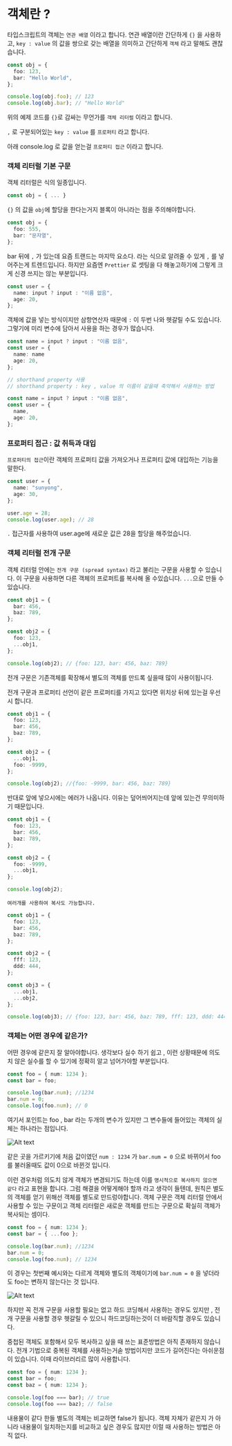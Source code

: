 # 객체란 ?

타입스크립트의 객체는 `연관 배열` 이라고 합니다.
연관 배열이란 간단하게 `{}` 을 사용하고, `key : value` 의 값을 쌍으로 갖는 배열을 의미하고 간단하게 `객체` 라고 말해도 괜찮습니다.

```ts
const obj = {
  foo: 123,
  bar: "Hello World",
};

console.log(obj.foo); // 123
console.log(obj.bar); // "Hello World"
```

위의 예제 코드를 `{}`로 감싸는 무언가를 `객체 리터럴` 이라고 합니다.

`,` 로 구분되어있는 `key : value` 를 `프로퍼티` 라고 합니다.

아래 console.log 로 값을 얻는걸 `프로퍼티 접근` 이라고 합니다.

### 객체 리터럴 기본 구문

객체 리터럴은 식의 일종입니다.

```ts
const obj = { ... }
```

`{}` 의 값을 `obj`에 할당을 한다는거지 블록이 아니라는 점을 주의해야합니다.

```ts
const obj = {
  foo: 555,
  bar: "문자열",
};
```

bar 뒤에 `,` 가 있는데 요즘 트랜드는 마지막 요소다. 라는 식으로 알려줄 수 있게 `,` 를 넣어주는게 트렌드입니다.
하지만 요즘엔 `Prettier` 로 셋팅을 다 해놓고하기에 그렇게 크게 신경 쓰지는 않는 부분입니다.

```ts
const user = {
  name: input ? input : "이름 없음",
  age: 20,
};
```

객체에 값을 넣는 방식이지만 삼항연산자 때문에 `:` 이 두번 나와 헷갈릴 수도 있습니다.
그렇기에 미리 변수에 담아서 사용을 하는 경우가 많습니다.

```ts
const name = input ? input : "이름 없음",
const user = {
  name: name
  age: 20,
};

// shorthand property 사용
// shorthand property : key , value 의 이름이 같을때 축약해서 사용하는 방법

const name = input ? input : "이름 없음",
const user = {
  name,
  age: 20,
};
```

### 프로퍼티 접근 : 값 취득과 대입

`프로퍼티의 접근`이란 객체의 프로퍼티 값을 가져오거나 프로퍼티 값에 대입하는 기능을 말한다.

```ts
const user = {
  name: "sunyong",
  age: 30,
};

user.age = 28;
console.log(user.age); // 28
```

`.` 접근자를 사용하여 user.age에 새로운 값은 28을 할당을 해주었습니다.

### 객체 리터럴 전개 구문

객체 리터럴 안에는 `전개 구문 (spread syntax)` 라고 불리는 구문을 사용할 수 있습니다.
이 구문을 사용하면 다른 객체의 프로퍼트를 복사해 올 수있습니다. `...`으로 만들 수 있습니다.

```ts
const obj1 = {
  bar: 456,
  baz: 789,
};

const obj2 = {
  foo: 123,
  ...obj1,
};

console.log(obj2); // {foo: 123, bar: 456, baz: 789}
```

전개 구문은 기존객체를 확장해서 별도의 객체를 만드록 싶을때 많이 사용이됩니다.

전개 구문과 프로퍼티 선언이 같은 프로퍼티를 가지고 있다면 위치상 뒤에 있는걸 우선시 합니다.

```ts
const obj1 = {
  foo: 123,
  bar: 456,
  baz: 789,
};

const obj2 = {
  ...obj1,
  foo: -9999,
};

console.log(obj2); //{foo: -9999, bar: 456, baz: 789}
```

반대로 앞에 넣으시에는 에러가 나옵니다. 이유는 덮어씌어지는데 앞에 있는건 무의미하기 때문입니다.

```ts
const obj1 = {
  foo: 123,
  bar: 456,
  baz: 789,
};

const obj2 = {
  foo: -9999,
  ...obj1,
};

console.log(obj2);
```

`여러개를 사용하여 복사도 가능합니다.`

```ts
const obj1 = {
  foo: 123,
  bar: 456,
  baz: 789,
};

const obj2 = {
  fff: 123,
  ddd: 444,
};

const obj3 = {
  ...obj1,
  ...obj2,
};

console.log(obj3); // {foo: 123, bar: 456, baz: 789, fff: 123, ddd: 444}
```

### 객체는 어떤 경우에 같은가?

어떤 경우에 같은지 잘 알아야합니다. 생각보다 실수 하기 쉽고 , 이런 상황때문에 의도치 않은 실수를 할 수 있기에 정확히 알고 넘어가야할 부분입니다.

```ts
const foo = { num: 1234 };
const bar = foo;

console.log(bar.num); //1234
bar.num = 0;
console.log(foo.num); // 0
```

여기서 포인트는 foo , bar 라는 두개의 변수가 있지만 그 변수들에 들어있는 객체의 실체는 하나라는 점입니다.

![Alt text](/Book%20Study/TS/assets/image.png)

같은 곳을 가르키기에 처음 값이였던 `num : 1234` 가 `bar.num = 0` 으로 바뀌어서 foo를 불러올때도 값이 0으로 바뀐것 입니다.

이런 경우처럼 의도치 않게 객체가 변경되기도 하는데 이를 `명시적으로 복사하지 않으면 같다` 라고 표현을 합니다.
그럼 해결을 어떻게해야 할까 라고 생각이 들텐데, 원칙은 별도의 객체를 얻기 위해선 객체를 별도로 만드렁야합니다.
객체 구문은 객체 리터럴 안에서 사용할 수 있는 구문이고 객체 리터럴은 새로운 객체를 만드는 구문으로 확실히 객체가 복사되는 셈이다.

```ts
const foo = { num: 1234 };
const bar = { ...foo };

console.log(bar.num); //1234
bar.num = 0;
console.log(foo.num); // 1234
```

이 경우는 첫번째 예시와는 다르게 객체와 별도의 객체이기에 `bar.num = 0` 을 넣더라도 foo는 변하지 않는다는 것 입니다.

![Alt text](/Book%20Study/TS/assets/image-1.png)

하지만 꼭 전개 구문을 사용할 필요는 없고 하드 코딩해서 사용하는 경우도 있지만 , 전개 구문을 사용할 경우 헷갈릴 수 있으니 하드코딩하는것이 더 바람직할 경우도 있습니다.

중첩된 객체도 포함해서 모두 복사하고 싶을 때 쓰는 표준방법은 아직 존재하지 않습니다. 전개 기법으로 중복된 객체를 사용하는거솓 방법이지만 코드가 길어진다는 아쉬운점이 있습니다. 이때 라이브러리르 많이 사용합니다.

```ts
const foo = { num: 1234 };
const bar = foo;
const baz = { num: 1234 };

console.log(foo === bar); // true
console.log(foo === baz); // false
```

내용물이 같다 한들 별도의 객체는 비교하면 false가 됩니다. 객체 자체가 같은지 가 아니라 내용물이 일치하는지를 비교하고 싶은 경우도 많지만 이럴 때 사용하는 방법은 아직 없다.
